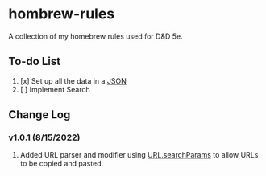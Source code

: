 # hombrew-rules
A collection of my homebrew rules used for D&amp;D 5e.

## To-do List
1. [x] Set up all the data in a [JSON](https://docs.google.com/spreadsheets/d/13MtW11-pexxwCiKeWOxKYm41PWDV2JAe39tXxj39KIw/edit?usp=sharing)
2. [ ] Implement Search

## Change Log
### v1.0.1 (8/15/2022)
1. Added URL parser and modifier using [URL.searchParams](https://developer.mozilla.org/en-US/docs/Web/API/URL/searchParams) to allow URLs to be copied and pasted.